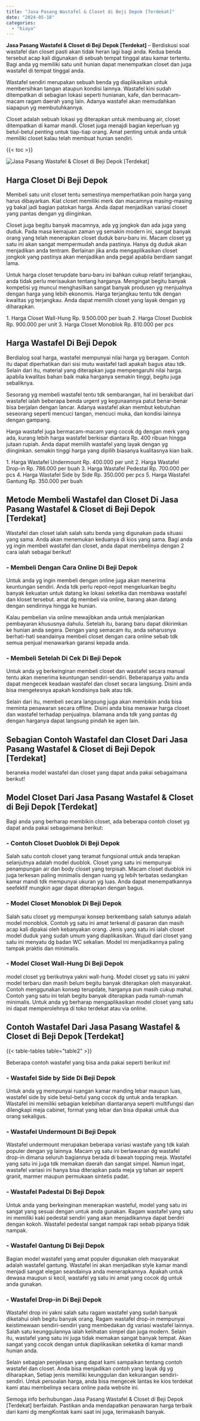 ```yaml
---
title: "Jasa Pasang Wastafel & Closet di Beji Depok [Terdekat]"
date: "2024-05-18"
categories: 
  - "biaya"
---
```


**Jasa Pasang Wastafel & Closet di Beji Depok \[Terdekat\]** – Berdiskusi soal wastafel dan closet pasti akan tidak heran lagi bagi anda. Kedua benda tersebut acap kali digunakan di sebuah tempat tinggal atau kamar tertentu. Bagi anda yg memiliki satu unit hunian dapat menempatkan closet dan juga wastafel di tempat tinggal anda.

Wastafel sendiri merupakan sebuah benda yg diaplikasikan untuk membersihkan tangan ataupun kondisi lainnya. Wastafel kini sudah ditempatkan di sebagian lokasi seperti hunianan, kafe, dan bermacam-macam ragam daerah yang lain. Adanya wastafel akan memudahkan siapapun yg membutuhkannya.

Closet adalah sebuah lokasi yg diterapkan untuk membuang air, closet ditempatkan di kamar mandi. Closet juga menajdi bagian keperluan yg betul-betul penting untuk tiap-tiap orang. Amat penting untuk anda untuk memiliki closet kalau telah membuat hunian sendiri.

{{< toc >}}

![Jasa Pasang Wastafel & Closet di Beji Depok [Terdekat]](/images/wastafel-closet-murah54.png)

## Harga Closet Di Beji Depok

Membeli satu unit closet tentu semestinya memperhatikan poin harga yang harus dibayarkan. Kiat closet memiliki merk dan macamnya masing-masing yg bakal jadi bagian patokan harga. Anda dapat menjadikan variasi closet yang pantas dengan yg diinginkan.

Closet juga begitu banyak macamnya, ada yg jongkok dan ada juga yang duduk. Pada masa kemajuan zaman yg semakin modern ini, sangat banyak orang yang telah menerapkan closet duduk baru-baru ini. Macam closet yg satu ini akan sangat mempermudah anda pastinya. Hanya dg duduk akan menjadikan anda tentram. Berlainan jika anda mengaplikasikan closet jongkok yang pastinya akan menjadikan anda pegal apabila berdiam sangat lama.

Untuk harga closet terupdate baru-baru ini bahkan cukup relatif terjangkau, anda tidak perlu merisaukan tentang harganya. Mengingat begitu banyak kompetisi yg muncul menghasilkan sangat banyak produsen yg menjualnya dengan harga yang lebih ekonomis. Harga terjangkau tentu tdk dengan kwalitas yg terjangkau. Anda dapat memilih closet yang layak dengan yg diharapkan.

1\. Harga Closet Wall-Hung Rp. 9.500.000 per buah 2. Harga Closet Duoblok Rp. 900.000 per unit 3. Harga Closet Monoblok Rp. 810.000 per pcs

## Harga Wastafel Di Beji Depok

Berdialog soal harga, wastafel mempunyai nilai harga yg beragam. Contoh itu dapat diperhatikan dari sisi mutu wastafel tadi apakah bagus atau tdk. Selain dari itu, material yang diterapkan juga mempengaruhi nilai harga. apabila kwalitas bahan baik maka harganya semakin tinggi, begitu juga sebaliknya.

Sesorang yg membeli wastafel tentu tdk sembarangan, hal ini berakibat dari wastafel ialah beberapa benda urgent yg kegunaannya patut benar-benar bisa berjalan dengan lancar. Adanya wastafel akan membut kebutuhan seseorang seperti mencuci tangan, mencuci muka, dan kondisi lainnya dengan gampang.

Harga wastafel juga bermacam-macam yang cocok dg dengan merk yang ada, kurang lebih harga wastafel berkisar diantara Rp. 400 ribuan hingga jutaan rupiah. Anda dapat memilih wastafel yang layak dengan yg diinginkan. semakin tinggi harga yang dipilih biasanya kualitasnya kian baik.

1\. Harga Wastafel Undermount Rp. 400.000 per unit 2. Harga Wastafel Drop-in Rp. 786.000 per buah 3. Harga Wastafel Pedestal Rp. 700.000 per pcs 4. Harga Wastafel Side by Side Rp. 350.000 per pcs 5. Harga Wastafel Gantung Rp. 350.000 per buah

## Metode Membeli Wastafel dan Closet Di Jasa Pasang Wastafel & Closet di Beji Depok \[Terdekat\]

Wastafel dan closet ialah salah satu benda yang digunakan pada situasi yang sama. Anda akan menemukan keduanya di kios yang sama. Bagi anda yg ingin membeli wastafel dan closet, anda dapat membelinya dengan 2 cara ialah sebagai berikut!

### \- Membeli Dengan Cara Online Di Beji Depok

Untuk anda yg ingin membeli dengan online juga akan menerima keuntungan sendiri. Anda tdk perlu repot-repot mengeluarkan begitu banyak kekuatan untuk datang ke lokasi seketika dan membawa wastafel dan kloset tersebut. amat dg membeli via online, barang akan datang dengan sendirinya hingga ke hunian.

Kalau pembelian via online mewajibkan anda untuk menjalankan pembayaran khususnya dahulu. Setelah itu, barang baru dapat dikirimkan ke hunian anda segera. Dengan yang semacam itu, anda seharusnya berhati-hati seandainya membeli closet dengan cara online sebab tdk semua penjual menawarkan garansi kepada anda.

### \- Membeli Setelah Di Cek Di Beji Depok

Untuk anda yg berkeinginan membeli closet dan wastafel secara manual tentu akan menerima keuntungan sendiri-sendiri. Beberapanya yaitu anda dapat mengecek keadaan wastafel dan closet secara langsung. Disini anda bisa mengetesnya apakah kondisinya baik atau tdk.

Selain dari itu, membeli secara langsung juga akan membikin anda bisa meminta penawaran secara offline. Disini anda bisa menawar harga closet dan wastafel terhadap penjualnya. bilamana anda tdk yang pantas dg dengan harganya dapat langsung pindah ke agen lain.

## Sebagian Contoh Wastafel dan Closet Dari Jasa Pasang Wastafel & Closet di Beji Depok \[Terdekat\]

beraneka model wastafel dan closet yang dapat anda pakai sebagaimana berikut!

## Model Closet Dari Jasa Pasang Wastafel & Closet di Beji Depok \[Terdekat\]

Bagi anda yang berharap membikin closet, ada beberapa contoh closet yg dapat anda pakai sebagaimana berikut:

### \- Contoh Closet Duoblok Di Beji Depok

Salah satu contoh closet yang teramat fungsional untuk anda terapkan selanjutnya adalah model duoblok. Closet yang satu ini mempunyai penampungan air dan body closet yang terpisah. Macam closet duoblok ini juga terkesan paling minimalis dengan ruang yg lebih terbatas sedangkan kamar mandi tdk mempunyai ukuran yg luas. Anda dapat menempatkannya seefektif mungkin agar dapat diterapkan dengan bagus.

### \- Model Closet Monoblok Di Beji Depok

Salah satu closet yg mempunyai konsep berkembang salah satunya adalah model monoblok. Contoh yg satu ini amat terkenal di pasaran dan masih acap kali dipakai oleh kebanyakan orang. Jenis yang satu ini ialah closet model duduk yang sudah umum yang diaplikasikan. Wujud dari closet yang satu ini menyatu dg badan WC sekalian. Model ini menjadikannya paling tampak praktis dan minimalis.

### \- Model Closet Wall-Hung Di Beji Depok

model closet yg berikutnya yakni wall-hung. Model closet yg satu ini yakni model terbaru dan masih belum begitu banyak diterapkan oleh masyarakat. Contoh menggunakan konsep terupdate, harganya pun masih cukup mahal. Contoh yang satu ini telah begitu banyak diterapkan pada rumah-rumah minimalis. Untuk anda yg berharap mengaplikasikan model closet yang satu ini dapat memperolehnya di toko terdekat atau via online.

## Contoh Wastafel Dari Jasa Pasang Wastafel & Closet di Beji Depok \[Terdekat\]

{{< table-tables table="table2" >}}

Beberapa contoh wastafel yang bisa anda pakai seperti berikut ini!

### \- Wastafel Side by Side Di Beji Depok

Untuk anda yg mempunyai ruangan kamar manding lebar maupun luas, wastafel side by side betul-betul yang cocok dg untuk anda terapkan. Wastafel ini memiliki sebagian kelebihan diantaranya seperti multifungsi dan dilengkapi meja cabinet, format yang lebar dan bisa dipakai untuk dua orang sekaligus.

### \- Wastafel Undermount Di Beji Depok

Wastafel undermount merupakan beberapa variasi wastafe yang tdk kalah populer dengan yg lainnya. Macam yg satu ini berlawanan dg wastafel drop-in dimana seluruh bagiannya berada di bawah topping meja. Wastafel yang satu ini juga tdk memakan daerah dan sangat simpel. Namun ingat, wastafel variasi ini hanya bisa diterapkan pada meja yg tahan air seperti granit, marmer maupun permukaan sintetis padat.

### \- Wastafel Padestal Di Beji Depok

Untuk anda yang berkeinginan menerapkan wasteful, model yang satu ini sangat yang sesuai dengan untuk anda gunakan. Ragam wastafel yang satu ini memiliki kaki pedestal sendiri yang akan menjadikannya dapat berdiri dengan kokoh. Wastafel pedestal sangat nampak rapi sebab pipanya tidak nampak.

### \- Wastafel Gantung Di Beji Depok

Bagian model wastafel yang amat populer digunakan oleh masyarakat adalah wastafel gantung. Wastafel ini akan menjadikan style kamar mandi menjadi sangat elegan seandainya anda menerapkannya. Apakah untuk dewasa maupun si kecil, wastafel yg satu ini amat yang cocok dg untuk anda gunakan.

### \- Wastafel Drop-in Di Beji Depok

Wastafel drop ini yakni salah satu ragam wastafel yang sudah banyak diketahui oleh begitu banyak orang. Ragam wastafel drop-in mempunyai keistimewaan sendiri-sendiri yang membedakan dg variasi wastafel lainnya. Salah satu keunggulannya ialah kelihatan simpel dan juga modern. Selain itu, wastafel yang satu ini juga tidak memakan sangat banyak tempat. Akan sangat yang cocok dengan untuk diaplikasikan seketika di kamar mandi hunian anda.

Selain sebagian penjelasan yang dapat kami sampaikan tentang contoh wastafel dan closet. Anda bisa menjadikan contoh yang layak dg yg diharapkan, Setiap jenis memiliki keunggulan dan kekurangan sendiri-sendiri. Untuk persoalan harga, anda bisa mengecek lantas ke kios terdekat kami atau membelinya secara online pada website ini.

Semoga info berhubungan Jasa Pasang Wastafel & Closet di Beji Depok \[Terdekat\] berfaidah. Pastikan anda mendapatkan penawaran harga terbaik dari kami dg mengKontak kami saat ini juga, terimakasih banyak.
